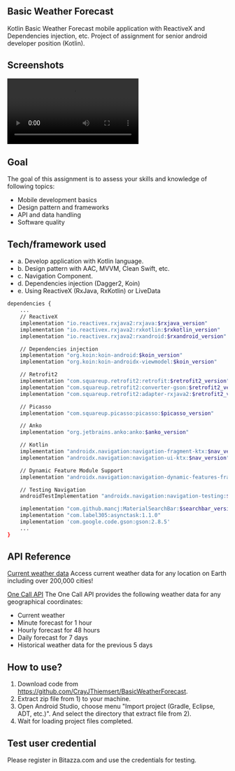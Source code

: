 ## Basic Weather Forecast
Kotlin Basic Weather Forecast mobile application with ReactiveX and Dependencies injection, etc.
Project of assignment for senior android developer position (Kotlin).

## Screenshots
![](video/how_to_use_app.mp4)

##  Goal
The goal of this assignment is to assess your skills and knowledge of following topics:

* Mobile development basics
* Design pattern and frameworks
* API and data handling
* Software quality


## Tech/framework used
* a. Develop application with Kotlin language.
* b. Design pattern with AAC, MVVM, Clean Swift, etc.
* c. Navigation Component.
* d. Dependencies injection (Dagger2, Koin)
* e. Using ReactiveX (RxJava, RxKotlin) or LiveData

```sh
dependencies {
    ...
    // ReactiveX
    implementation "io.reactivex.rxjava2:rxjava:$rxjava_version"
    implementation "io.reactivex.rxjava2:rxkotlin:$rxkotlin_version"
    implementation "io.reactivex.rxjava2:rxandroid:$rxandroid_version"

    // Dependencies injection
    implementation "org.koin:koin-android:$koin_version"
    implementation "org.koin:koin-androidx-viewmodel:$koin_version"

    // Retrofit2
    implementation "com.squareup.retrofit2:retrofit:$retrofit2_version"
    implementation "com.squareup.retrofit2:converter-gson:$retrofit2_version"
    implementation "com.squareup.retrofit2:adapter-rxjava2:$retrofit2_version"

    // Picasso
    implementation "com.squareup.picasso:picasso:$picasso_version"

    // Anko
    implementation "org.jetbrains.anko:anko:$anko_version"

    // Kotlin
    implementation "androidx.navigation:navigation-fragment-ktx:$nav_version"
    implementation "androidx.navigation:navigation-ui-ktx:$nav_version"

    // Dynamic Feature Module Support
    implementation "androidx.navigation:navigation-dynamic-features-fragment:$nav_version"

    // Testing Navigation
    androidTestImplementation "androidx.navigation:navigation-testing:$nav_version"

    implementation "com.github.mancj:MaterialSearchBar:$searchbar_version"
    implementation "com.label305:asynctask:1.1.0"
    implementation 'com.google.code.gson:gson:2.8.5'
    ...
}
```

## API Reference
[Current weather data](https://openweathermap.org/current)
Access current weather data for any location on Earth including over 200,000 cities!

[One Call API](https://openweathermap.org/api/one-call-api)
The One Call API provides the following weather data for any geographical coordinates:
* Current weather
* Minute forecast for 1 hour
* Hourly forecast for 48 hours
* Daily forecast for 7 days
* Historical weather data for the previous 5 days

## How to use?
1. Download code from <https://github.com/CrayJThiemsert/BasicWeatherForecast>.
2. Extract zip file from 1) to your machine.
3. Open Android Studio, choose menu "Import project (Gradle, Eclipse, ADT, etc.)". And select the directory that extract file from 2).
4. Wait for loading project files completed.

## Test user credential
Please register in Bitazza.com and use the credentials for testing.
